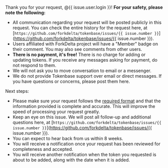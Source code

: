 <!-- First contact -->
Thank you for your request, @{{ issue.user.login }}!
**For your safety, please note the following:**
- All communication regarding your request will be posted publicly in this request. You can check the entire history for the request here, at [`https://github.com/forkdelta/tokenbase/issues/{{ issue.number }}`](https://github.com/forkdelta/tokenbase/issues/{{ issue.number }}).
- Users affiliated with ForkDelta project will have a "Member" badge on their comment. You may also see comments from other users.
- **There is no payment, it's free!** There is no charge for adding or updating tokens.  If you receive any messages asking for payment, do not respond to them.
- We will not ask you to move conversation to email or a messenger.
- We do not provide Tokenbase support over email or direct messages. If you have questions or concerns, please post them here.

Next steps:
- Please make sure your request follows the [required format](https://github.com/forkdelta/tokenbase/blob/master/.github/ISSUE_TEMPLATE/add-a-new-token.md) and that the information provided is complete and accurate. This will improve the speed of processing your request greatly.
- Keep an eye on this issue. We will post all follow-up and additional questions here, at [`https://github.com/forkdelta/tokenbase/issues/{{ issue.number }}`](https://github.com/forkdelta/tokenbase/issues/{{ issue.number }}).
- You can expect to hear back from us within 8 weeks.
- You will receive a notification once your request has been reviewed for completeness and accepted.
- You will receive another notification when the token you requested is about to be added, along with the date when it is added.


